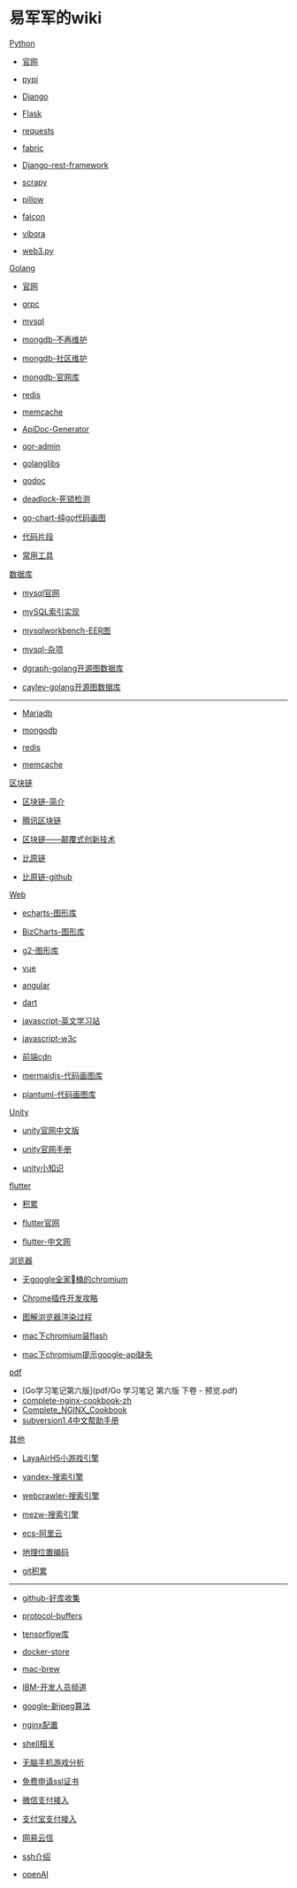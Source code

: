 # 易军军的wiki

[Python]()

* [官网](https://www.python.org/)

* [pypi](https://pypi.org/)

* [Django](https://www.djangoproject.com/)
  
* [Flask](http://flask.pocoo.org/)

* [requests](http://docs.python-requests.org/en/master/)

* [fabric](http://www.fabfile.org/)

* [Django-rest-framework](http://www.django-rest-framework.org/)

* [scrapy](https://scrapy.org/)

* [pillow](https://python-pillow.org)

* [falcon](https://falconframework.org/)

* [vibora](https://vibora.io/)

* [web3.py](https://github.com/pipermerriam/web3.py)

[Golang]()

* [官网](https://golang.google.cn/)

* [grpc](https://grpc.io/)

* [mysql](https://github.com/go-sql-driver/mysql)

* [mongdb-不再维护](https://github.com/go-mgo/mgo)

* [mongdb-社区维护](https://github.com/globalsign/mgo)

* [mongdb-官网库](https://github.com/mongodb/mongo-go-driver)

* [redis](https://github.com/go-redis/redis)

* [memcache](https://github.com/bradfitz/gomemcache)

* [ApiDoc-Generator](https://github.com/betacraft/yaag)

* [qor-admin](https://github.com/qor/admin)

* [golanglibs](https://golanglibs.com/)

* [godoc](https://godoc.org/)

* [deadlock-死锁检测](https://github.com/sasha-s/go-deadlock)

* [go-chart-纯go代码画图](https://github.com/wcharczuk/go-chart)

* [代码片段](golang/code_snippet.md)

* [常用工具](golang/tool.md)

[数据库]()

* [mysql官网](https://www.mysql.com/)

* [mySQL索引实现](http://blog.codinglabs.org/articles/theory-of-mysql-index.html)

* [mysqlworkbench-EER图](mysql/workbench-err.md)

* [mysql-杂项](mysql/util.md)

* [dgraph-golang开源图数据库](https://dgraph.io/)

* [cayley-golang开源图数据库](https://cayley.io/)

----

* [Mariadb](https://mariadb.org/)

* [mongodb](https://www.mongodb.com/)

* [redis](https://redis.io/)

* [memcache](https://www.memcached.org/)

[区块链]()

* [区块链-简介](blockchain/intro.md)

* [腾讯区块链](https://trustsql.qq.com/)

* [区块链——颠覆式创新技术](https://yq.aliyun.com/articles/60141)

* [比原链](http://bytom.io/)

* [比原链-github](https://github.com/Bytom/bytom)


[Web]()

* [echarts-图形库](http://echarts.baidu.com/)

* [BizCharts-图形库](https://github.com/alibaba/BizCharts)

* [g2-图形库](https://antv.alipay.com/zh-cn/g2/3.x/tutorial)

* [vue](https://cn.vuejs.org/)

* [angular](https://angular.io/)

* [dart](https://www.dartlang.org/)

* [javascript-英文学习站](https://www.javascript.com/)

* [javascript-w3c](http://www.w3school.com.cn/js/)

* [前端cdn](https://www.bootcdn.cn/)

* [mermaidjs-代码画图库](https://mermaidjs.github.io/)

* [plantuml-代码画图库](http://plantuml.com/)

[Unity]()

* [unity官网中文版](https://unity3d.com/cn)

* [unity官网手册](https://docs.unity3d.com/Manual/)

* [unity小知识](unity/util.md)

[flutter]()

* [积累](flutter/util.md)

* [flutter官网](https://flutter.io/)

* [flutter-中文网](https://flutterchina.club/)

[浏览器]()

* [无google全家桶的chromium](https://github.com/Eloston/ungoogled-chromium)

* [Chrome插件开发攻略](http://chromecj.com/dev/2018-07/1482.html)

* [图解浏览器渲染过程](https://github.com/abcrun/abcrun.github.com/issues/17)

* [mac下chromium装flash](browser/mac-chromium-flash.md)

* [mac下chromium提示google-api缺失](browser/mac-chromium-google-api.md)

[pdf]()

* [Go学习笔记第六版](pdf/Go 学习笔记 第六版 下卷 - 预览.pdf)
* [complete-nginx-cookbook-zh](pdf/complete-nginx-cookbook-zh.pdf)
* [Complete_NGINX_Cookbook](pdf/Complete_NGINX_Cookbook.pdf)
* [subversion1.4中文帮助手册](pdf/subversion1.4中文帮助手册.pdf)

[其他]()

* [LayaAirH5小游戏引擎](https://www.layabox.com/)

* [yandex-搜索引擎](https://yandex.com/)

* [webcrawler-搜索引擎](http://www.webcrawler.com/)

* [mezw-搜索引擎](https://so.mezw.com/)

* [ecs-阿里云](other/ecs.md)

* [地理位置编码](other/geocode.md)

* [git积累](other/git.md)

----

* [github-好库收集](https://www.gitlogs.com/)

* [protocol-buffers](https://developers.google.cn/protocol-buffers/)

* [tensorflow库](https://tensorflow.google.cn/)

* [docker-store](https://store.docker.com/)

* [mac-brew](https://brew.sh/)

* [IBM-开发人员频道](https://www.ibm.com/developerworks/cn/)

* [google-新jpeg算法](https://github.com/google/guetzli)

* [nginx配置](other/nginx.md)

* [shell相关](other/shell.md)

* [无脑手机游戏分析](other/game_parse.md)

* [免费申请ssl证书](https://freessl.org/)

* [微信支付接入](https://pay.weixin.qq.com/)

* [支付宝支付接入](https://open.alipay.com/)

* [网易云信](https://netease.im/)

* [ssh介绍](https://www.cnblogs.com/dzblog/p/6930147.html)

* [openAI](https://www.openai.com/)